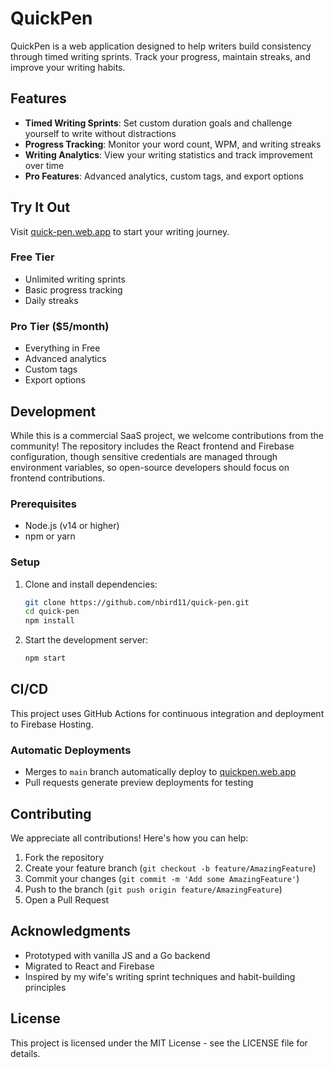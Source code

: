 # QuickPen

QuickPen is a web application designed to help writers build consistency through timed writing sprints. Track your progress, maintain streaks, and improve your writing habits.

## Features

- **Timed Writing Sprints**: Set custom duration goals and challenge yourself to write without distractions
- **Progress Tracking**: Monitor your word count, WPM, and writing streaks
- **Writing Analytics**: View your writing statistics and track improvement over time
- **Pro Features**: Advanced analytics, custom tags, and export options

## Try It Out

Visit [quick-pen.web.app](https://quick-pen.web.app) to start your writing journey.

### Free Tier

- Unlimited writing sprints
- Basic progress tracking
- Daily streaks

### Pro Tier ($5/month)

- Everything in Free
- Advanced analytics
- Custom tags
- Export options

## Development

While this is a commercial SaaS project, we welcome contributions from the community! The repository includes the React frontend and Firebase configuration, though sensitive credentials are managed through environment variables, so open-source developers should focus on frontend contributions.

### Prerequisites

- Node.js (v14 or higher)
- npm or yarn

### Setup

1. Clone and install dependencies:

   ```bash
   git clone https://github.com/nbird11/quick-pen.git
   cd quick-pen
   npm install
   ```

2. Start the development server:

   ```bash
   npm start
   ```

## CI/CD

This project uses GitHub Actions for continuous integration and deployment to Firebase Hosting.

### Automatic Deployments

- Merges to `main` branch automatically deploy to [quickpen.web.app](https://quickpen.web.app)
- Pull requests generate preview deployments for testing

## Contributing

We appreciate all contributions! Here's how you can help:

1. Fork the repository
2. Create your feature branch (`git checkout -b feature/AmazingFeature`)
3. Commit your changes (`git commit -m 'Add some AmazingFeature'`)
4. Push to the branch (`git push origin feature/AmazingFeature`)
5. Open a Pull Request

## Acknowledgments

- Prototyped with vanilla JS and a Go backend
- Migrated to React and Firebase
- Inspired by my wife's writing sprint techniques and habit-building principles

## License

This project is licensed under the MIT License - see the LICENSE file for details.
